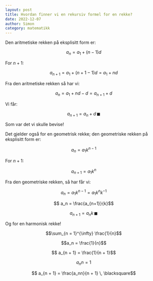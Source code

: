 ```yaml
---
layout: post
title: Hvordan finner vi en rekursiv formel for en rekke?
date: 2022-12-07
author: Simon
category: matematikk
---
```

Den aritmetiske rekken på eksplisitt form er:

$$a_n = a_1 + (n - 1)d$$ 

For $n + 1$:

$$a_{n + 1} = a_1 + (n + 1 - 1)d = a_1 + nd$$

Fra den aritmetiske rekken så har vi:

$$ a_n = a_1 + nd - d = a_{n + 1} + d$$ 

Vi får:

$$a_{n + 1} = a_n + d \, \blacksquare$$

Som var det vi skulle bevise!

Det gjelder også for en geometrisk rekke; den geometriske rekken på eksplisitt form er:

$$a_n = a_1k^{n-1}$$

For $n +1$: 

$$ a_{n + 1} = a_1k^{n} $$

Fra den geometriske rekken, så har får vi:

$$a_n = a_1k^{n-1} = a_1k^nk^{-1}$$

$$ a_n = \frac{a_{n+1}}{k}$$

$$ a_{n+1} = a_nk \, \blacksquare$$

Og for en harmonisk rekke!

$$\sum_{n = 1}^{\infty} \frac{1}{n}$$

$$a_n = \frac{1}{n}$$

$$ a_{n + 1} = \frac{1}{n + 1}$$

$$a_nn = 1$$

$$ a_{n + 1} = \frac{a_nn}{n + 1} \, \blacksquare$$
